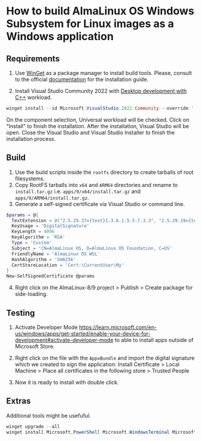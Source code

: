 # How to build AlmaLinux OS Windows Subsystem for Linux images as a Windows application

## Requirements

1. Use [WinGet](https://github.com/microsoft/winget-cli) as a package manager to install build tools. Please, consult to the official [documentation](https://learn.microsoft.com/en-us/windows/package-manager/winget/#install-winget) for the installation guide.

2. Install Visual Studio Community 2022 with [Desktop development with C++](https://learn.microsoft.com/en-us/visualstudio/install/workload-component-id-vs-community?view=vs-2022&preserve-view=true#desktop-development-with-c) workload.

```powershell
winget install --id Microsoft.VisualStudio.2022.Community --override '--wait --includeRecommended --includeOptional --add Microsoft.VisualStudio.Workload.Universal'
```

On the component selection, Universal workload will be checked. Click on "Install" to finish the installation. After the installation, Visual Studio will be open. Close the Visual Studio and Visual Studio Installer to finish the installation process.


## Build

1. Use the build scripts inside the `rootfs` directory to create tarballs of root filesystems.
2. Copy RootFS tarballs into `x64` and `ARM64` directories and rename to `install.tar.gz` i.e. `apps/9/x64/install.tar.gz` and `apps/9/ARM64/install.tar.gz`.
3. Generate a self-signed certificate via Visual Studio or command line.

```powershell
$params = @{
  TextExtension = @("2.5.29.37={text}1.3.6.1.5.5.7.3.3", "2.5.29.19={text}")
  KeyUsage = 'DigitalSignature'
  KeyLength = 4096
  KeyAlgorithm = 'RSA'
  Type = 'Custom'
  Subject = 'CN=AlmaLinux OS, O=AlmaLinux OS Foundation, C=US'
  FriendlyName = 'AlmaLinux OS WSL'
  HashAlgorithm = 'SHA256'
  CertStoreLocation = 'Cert:\CurrentUser\My'
}
New-SelfSignedCertificate @params
```

4. Right click on the AlmaLinux-8/9 project > Publish > Create package for side-loading.

## Testing

1. Activate Developer Mode https://learn.microsoft.com/en-us/windows/apps/get-started/enable-your-device-for-development#activate-developer-mode
to able to install apps outside of Microsoft Store.

2. Right click on the file with the `AppxBundle` and import the digital signature which we created to sign the application: Install Certificate > Local Machine > Place all certificates in the following store > Trusted People

3. Now it is ready to install with double click.

## Extras

Additional tools might be usefuful.
```powershell
winget upgrade --all
winget install Microsoft.PowerShell Microsoft.WindowsTerminal Microsoft.OpenSSH.Beta Git.Git cURL.cURL jqlang.jq Neovim.Neovim
```
